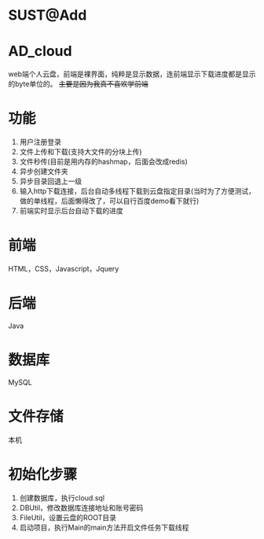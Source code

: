 # SUST@Add

# AD_cloud
web端个人云盘，前端是裸界面，纯粹是显示数据，连前端显示下载进度都是显示的byte单位的。
~~主要是因为我真不喜欢学前端~~

# 功能
1. 用户注册登录
2. 文件上传和下载(支持大文件的分块上传)
3. 文件秒传(目前是用内存的hashmap，后面会改成redis)
4. 异步创建文件夹
5. 异步目录回退上一级
6. 输入http下载连接，后台自动多线程下载到云盘指定目录(当时为了方便测试，做的单线程，后面懒得改了，可以自行百度demo看下就行)
7. 前端实时显示后台自动下载的进度

# 前端
HTML，CSS，Javascript，Jquery

# 后端
Java

# 数据库
MySQL

# 文件存储
本机

# 初始化步骤
1. 创建数据库，执行cloud.sql
2. DBUtil，修改数据库连接地址和账号密码
3. FileUtil，设置云盘的ROOT目录
4. 启动项目，执行Main的main方法开启文件任务下载线程


